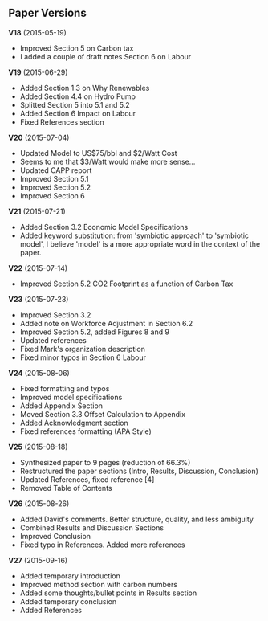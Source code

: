 
## Paper Versions

**V18** (2015-05-19)

* Improved Section 5 on Carbon tax
* I added a couple of draft notes Section 6 on Labour 

**V19** (2015-06-29)

* Added Section 1.3 on Why Renewables
* Added Section 4.4 on Hydro Pump
* Splitted Section 5 into 5.1 and 5.2
* Added Section 6 Impact on Labour
* Fixed References section 

**V20** (2015-07-04)

* Updated Model to US$75/bbl and $2/Watt Cost 
* Seems to me that $3/Watt would make more sense...
* Updated CAPP report
* Improved Section 5.1 
* Improved Section 5.2
* Improved Section 6

**V21** (2015-07-21)

* Added Section 3.2 Economic Model Specifications
* Added keyword substitution: from 'symbiotic approach' to 'symbiotic model', I believe 'model' is a more appropriate word in the context of the paper.  

**V22** (2015-07-14)

* Improved Section 5.2 CO2 Footprint as a function of Carbon Tax

**V23** (2015-07-23)
- Improved Section 3.2
- Added note on Workforce Adjustment in Section 6.2
- Improved Section 5.2, added Figures 8 and 9
- Updated references
- Fixed Mark's organization description
- Fixed minor typos in Section 6 Labour

**V24** (2015-08-06)
- Fixed formatting and typos
- Improved model specifications
- Added Appendix Section
- Moved Section 3.3 Offset Calculation to Appendix
- Added Acknowledgment section
- Fixed references formatting (APA Style)

**V25** (2015-08-18)
- Synthesized paper to 9 pages (reduction of 66.3%)
- Restructured the paper sections (Intro, Results, Discussion, Conclusion)
- Updated References, fixed reference [4]
- Removed Table of Contents

**V26** (2015-08-26)
- Added David's comments. Better structure, quality, and less ambiguity
- Combined Results and Discussion Sections
- Improved Conclusion
- Fixed typo in References. Added more references 

**V27** (2015-09-16)
- Added temporary introduction
- Improved method section with carbon numbers
- Added some thoughts/bullet points in Results section
- Added temporary conclusion
- Added References
